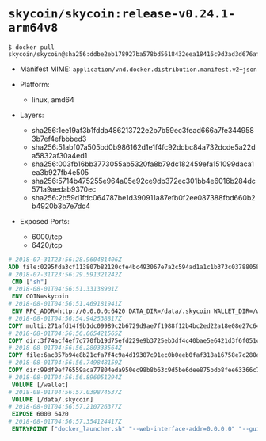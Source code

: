 # `skycoin/skycoin:release-v0.24.1-arm64v8`

```console
$ docker pull skycoin/skycoin@sha256:ddbe2eb178927ba578bd5618432eea18416c9d3ad3d676af00daf488c9d1298b
```

- Manifest MIME: `application/vnd.docker.distribution.manifest.v2+json`

- Platform: 
	- linux, amd64

- Layers:
	- sha256:1ee19af3b1fdda486213722e2b7b59ec3fead666a7fe3449583b7ef4efbbbed3
	- sha256:51abf07a505bd0b986162d1e1f4fc92ddbc84a732dcde5a22da5832af30a4ed1
	- sha256:003fb16bb3773055ab5320fa8b79dc182459efa151099daca1ea3b927fb4e505
	- sha256:5714b475255e964a05e92ce9db372ec301bb4e6016b284dc571a9aedab9370ec
	- sha256:2b59d1fdc064787be1d390911a87efb0f2ee087388fbd660b2b4920b3b7e7dc4

- Exposed Ports:
	- 6000/tcp
	- 6420/tcp

```dockerfile
# 2018-07-31T23:56:28.960481406Z
ADD file:0295fda3cf113807b82120cfe4bc493067e7a2c594ad1a1c1b373c037880582d in / 
# 2018-07-31T23:56:29.591321242Z
 CMD ["sh"]
# 2018-08-01T04:56:51.33138901Z
 ENV COIN=skycoin
# 2018-08-01T04:56:51.469181941Z
 ENV RPC_ADDR=http://0.0.0.0:6420 DATA_DIR=/data/.skycoin WALLET_DIR=/wallet USE_CSRF=1 WALLET_NAME=.wlt
# 2018-08-01T04:56:54.942538817Z
COPY multi:271afd14f9b1dc09989c2b6729d9ae7f1988f12b4bc2ed22a18e08e27c64fe87 in /usr/bin/ 
# 2018-08-01T04:56:56.065421565Z
COPY dir:3f74acf4ef7d770fb19d75efd229e9b3725eb3df4c40bae5e6421d3f6f051c64 in /usr/local/skycoin/src/gui/static 
# 2018-08-01T04:56:56.280333564Z
COPY file:6ac857b94e8b21cfa7f4c9a4d19387c91ec0b0eeb0faf318a16758e7c280e791 in /usr/local/bin/docker_launcher.sh 
# 2018-08-01T04:56:56.749848159Z
COPY dir:99df9ef76559aca77804eda950ec98b8b63c9d5be6dee875bdb8fee63366c792 in /etc/ssl/certs 
# 2018-08-01T04:56:56.896051294Z
 VOLUME [/wallet]
# 2018-08-01T04:56:57.039874537Z
 VOLUME [/data/.skycoin]
# 2018-08-01T04:56:57.210726377Z
 EXPOSE 6000 6420
# 2018-08-01T04:56:57.354124417Z
 ENTRYPOINT ["docker_launcher.sh" "--web-interface-addr=0.0.0.0" "--gui-dir=/usr/local/skycoin/src/gui/static"]
```

